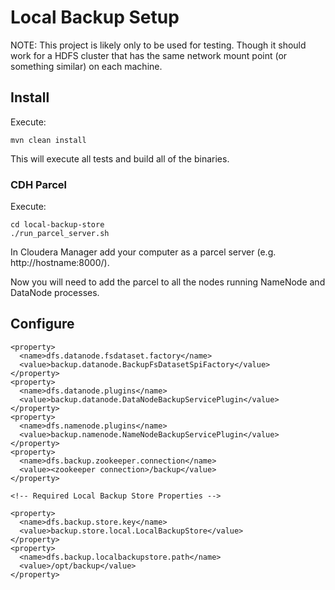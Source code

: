 # Local Backup Setup

NOTE: This project is likely only to be used for testing.  Though it should work for a HDFS cluster that has the same network mount point (or something similar) on each machine.

## Install

Execute:
```
mvn clean install
```

This will execute all tests and build all of the binaries.

### CDH Parcel

Execute:
```
cd local-backup-store
./run_parcel_server.sh
```

In Cloudera Manager add your computer as a parcel server (e.g. http://hostname:8000/).

Now you will need to add the parcel to all the nodes running NameNode and DataNode processes.

## Configure

```
<property>
  <name>dfs.datanode.fsdataset.factory</name>
  <value>backup.datanode.BackupFsDatasetSpiFactory</value>
</property>
<property>
  <name>dfs.datanode.plugins</name>
  <value>backup.datanode.DataNodeBackupServicePlugin</value>
</property>
<property>
  <name>dfs.namenode.plugins</name>
  <value>backup.namenode.NameNodeBackupServicePlugin</value>
</property>
<property>
  <name>dfs.backup.zookeeper.connection</name>
  <value><zookeeper connection>/backup</value>
</property>

<!-- Required Local Backup Store Properties -->

<property>
  <name>dfs.backup.store.key</name>
  <value>backup.store.local.LocalBackupStore</value>
</property>
<property>
  <name>dfs.backup.localbackupstore.path</name>
  <value>/opt/backup</value>
</property>

```
